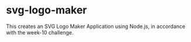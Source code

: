 # svg-logo-maker
This creates an SVG Logo Maker Application using Node.js, in accordance with the week-10 challenge.
